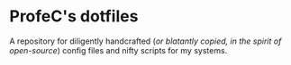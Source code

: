 # ProfeC's dotfiles

A repository for diligently handcrafted (_or blatantly copied, in the spirit of open-source_) config files and nifty scripts for my systems.
